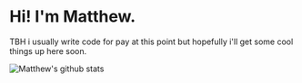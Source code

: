 # Hi! I'm Matthew.

TBH i usually write code for pay at this point but hopefully i'll get some cool things up here soon.

![Matthew's github stats](https://github-readme-stats.vercel.app/api?username=matthewlee626&show_icons=true)
